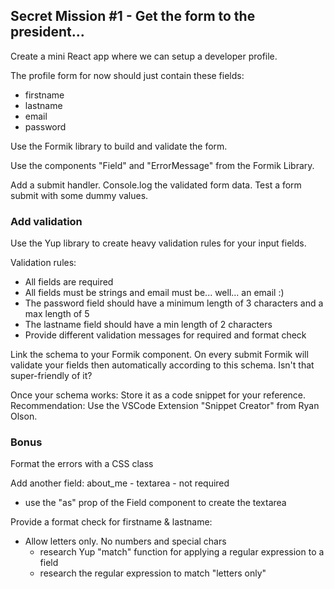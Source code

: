 ## Secret Mission #1 - Get the form to the president...

Create a mini React app where we can setup a developer profile.

The profile form for now should just contain these fields:
- firstname
- lastname
- email
- password

Use the Formik library to build and validate the form.

Use the components "Field" and "ErrorMessage" from the Formik Library.

Add a submit handler. Console.log the validated form data. Test a form submit with some dummy values.

### Add validation

Use the Yup library to create heavy validation rules for your input fields. 

Validation rules: 
- All fields are required 
- All fields must be strings and email must be... well... an email :) 
- The password field should have a minimum length of 3 characters and a max length of 5
- The lastname field should have a min length of 2 characters
- Provide different validation messages for required and format check

Link the schema to your Formik component. On every submit Formik will validate your fields then automatically according to this schema. Isn't that super-friendly of it?

Once your schema works: Store it as a code snippet for your reference. Recommendation: Use the VSCode Extension "Snippet Creator" from Ryan Olson.

### Bonus

Format the errors with a CSS class

Add another field: about_me - textarea - not required
- use the "as" prop of the Field component to create the textarea

Provide a format check for firstname & lastname:
- Allow letters only. No numbers and special chars
  - research Yup "match" function for applying a regular expression to a field
  - research the regular expression to match "letters only"
